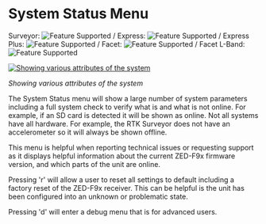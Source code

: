 # System Status Menu

Surveyor: ![Feature Supported](https://raw.githubusercontent.com/sparkfun/SparkFun_RTK_Firmware/main/docs/img/GreenDot.png) / Express: ![Feature Supported](https://raw.githubusercontent.com/sparkfun/SparkFun_RTK_Firmware/main/docs/img/GreenDot.png) / Express Plus: ![Feature Supported](https://raw.githubusercontent.com/sparkfun/SparkFun_RTK_Firmware/main/docs/img/GreenDot.png) / Facet: ![Feature Supported](https://raw.githubusercontent.com/sparkfun/SparkFun_RTK_Firmware/main/docs/img/GreenDot.png) / Facet L-Band: ![Feature Supported](https://raw.githubusercontent.com/sparkfun/SparkFun_RTK_Firmware/main/docs/img/GreenDot.png)

[![Showing various attributes of the system](https://cdn.sparkfun.com/r/600-600/assets/learn_tutorials/2/1/8/8/SparkFun_RTK_SystemStatus.jpg)](https://cdn.sparkfun.com/assets/learn_tutorials/2/1/8/8/SparkFun_RTK_SystemStatus.jpg)

*Showing various attributes of the system*

The System Status menu will show a large number of system parameters including a full system check to verify what is and what is not online. For example, if an SD card is detected it will be shown as online. Not all systems have all hardware. For example, the RTK Surveyor does not have an accelerometer so it will always be shown offline.

This menu is helpful when reporting technical issues or requesting support as it displays helpful information about the current ZED-F9x firmware version, and which parts of the unit are online.

Pressing 'r' will allow a user to reset all settings to default including a factory reset of the ZED-F9x receiver. This can be helpful is the unit has been configured into an unknown or problematic state. 

Pressing 'd' will enter a debug menu that is for advanced users.